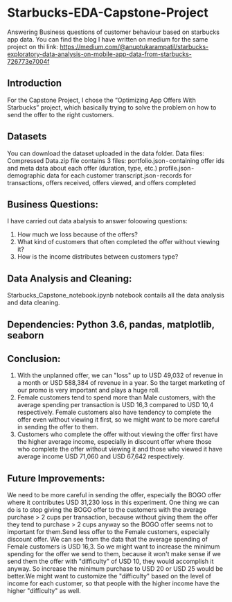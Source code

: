 # Starbucks-EDA-Capstone-Project
Answering Business  questions of customer behaviour based on starbucks app data. You can find the blog I have written on medium for the same project
on thi link: https://medium.com/@anuptukarampatil/starbucks-exploratory-data-analysis-on-mobile-app-data-from-starbucks-726773e7004f

## Introduction
For the Capstone Project, I chose the “Optimizing App Offers With Starbucks” project, which basically trying to solve the problem on 
how to send the offer to the right customers.

## Datasets
You can download the dataset uploaded in the data folder.
Data files: Compressed Data.zip file contains 3 files:
portfolio.json - containing offer ids and meta data about each offer (duration, type, etc.)
profile.json - demographic data for each customer
transcript.json - records for transactions, offers received, offers viewed, and offers completed

## Business Questions:
I have carried out data abalysis to answer foloowing questions:
1. How much we loss because of the offers?
2. What kind of customers that often completed the offer without viewing it?
3. How is the income distributes between customers type?

## Data Analysis and Cleaning: 
Starbucks_Capstone_notebook.ipynb notebook contails all the data analysis and data cleaning.



## Dependencies: Python 3.6, pandas, matplotlib, seaborn

## Conclusion:
1. With the unplanned offer, we can "loss" up to USD 49,032 of revenue in a month or USD 588,384 of revenue in a year. So the target marketing of our promo is 
very important and plays a huge roll.
2. Female customers tend to spend more than Male customers, with the average spending per transaction is USD 16,3 compared to USD 10,4 
respectively. Female customers also have tendency to complete the offer even without viewing it first, so we might want to be more careful in sending the offer to them.
3. Customers who complete the offer without viewing the offer first have the higher average income, especially in discount offer where 
those who complete the offer without viewing it and those who viewed it have average income USD 71,060 and USD 67,642 respectively.

## Future Improvements:
We need to be more careful in sending the offer, especially the BOGO offer where it contributes USD 31,230 loss in this experiment. One thing we can do is to 
stop giving the BOGO offer to the customers with the average purchase > 2 cups per transaction, because without giving them the offer they tend 
to purchase > 2 cups anyway so the BOGO offer seems not to important for them.Send less offer to the Female customers, especially discount offer. 
We can see from the data that the average spending of Female customers is USD 16,3. So we might want to increase the minimum spending for the offer we send to them, 
because it won't make sense if we send them the offer with "difficulty" of USD 10, they would accomplish it anyway. So increase the minimum purchase to USD 20 or 
USD 25 would be better.We might want to customize the "difficulty" based on the level of income for each customer, so that people with the higher income have the 
higher "difficulty" as well.



